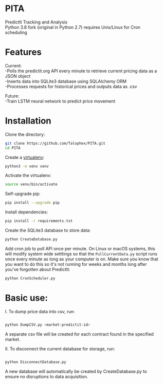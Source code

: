 # PITA

PredictIt Tracking and Analysis  
Python 3.8 fork (original in Python 2.7)
requires Unix/Linux for Cron scheduling

# Features

Current:  
-Polls the predictit.org API every minute to retrieve current pricing data as a JSON object  
-Inserts data into SQLite3 database using SQLAlchemy ORM  
-Processes requests for historical prices and outputs data as .csv

Future:  
-Train LSTM neural network to predict price movement

# Installation

Clone the directory:

```bash
git clone https://github.com/Talophex/PITA.git
cd PITA
```

Create a [virtualenv](https://docs.python.org/3.8/library/venv.html):

```bash
python3 -m venv venv
```

Activate the virtualenv:

```bash
source venv/bin/activate
```

Self-upgrade pip:

```bash
pip install --upgrade pip
```

Install dependencies:

```bash
pip install -r requirements.txt
```

Create the SQLite3 database to store data:

```bash
python CreateDatabase.py
```

Add cron job to poll API once per minute. On Linux or macOS systems, this will modify system wide setttings so that the `PullCurrentData.py` script runs once every minute as long as your computer is on. Make sure you know that you want to do this so it's not running for weeks and months long after you've forgotten about PredictIt:

```bash
python CronScheduler.py
```

# Basic use:

I. To dump price data into csv, run:

```bash

python DumpCSV.py <market-predictit-id>

```

A separate csv file will be created for each contract found in the specified market.

II. To disconnect the current database for storage, run:

```bash

python DisconnectDatabase.py

```

A new database will automatically be created by CreateDatabase.py to ensure no disruptions to data acquisition.
